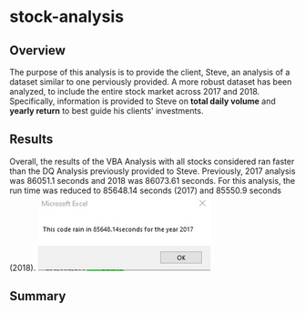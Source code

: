 # stock-analysis

## Overview
The purpose of this analysis is to provide the client, Steve, an analysis of a dataset similar to one perviously provided. A more robust dataset has been analyzed, to include the entire stock market across 2017 and 2018. Specifically, information is provided to Steve on **total daily volume** and **yearly return** to best guide his clients' investments. 

## Results
Overall, the results of the VBA Analysis with all stocks considered ran faster than the DQ Analysis previously provided to Steve. Previously, 2017 analysis was 86051.1 seconds and 2018 was 86073.61 seconds. For this analysis, the run time was reduced to 85648.14 seconds (2017) and 85550.9 seconds (2018).
![201Timer](https://github.com/tarajarell/stock-analysis/blob/master/resources/2017%20Timer.jpg)

## Summary
